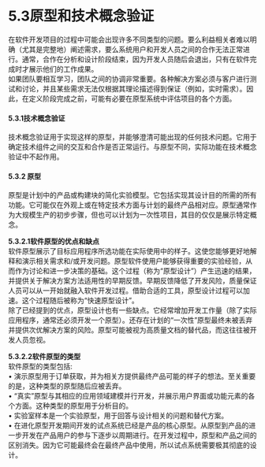 # 5.3原型和技术概念验证

在软件开发项目的过程中可能会出现许多不同类型的问题。要么利益相关者难以明确（尤其是完整地）阐述需求，要么系统用户和开发人员之间的合作无法正常进行。通常，合作在分析和设计阶段结束，因为开发人员随后会退出，只有在软件完成时才展示他们的工作成果。\
如果团队要相互学习，团队之间的协调非常重要。各种解决方案必须与客户进行测试和讨论，并且某些需求无法仅根据其理论描述得到保证（例如，实时需求）。因此，在定义阶段完成之前，可能有必要在原型系统中评估项目的各个方面。

#### &#xD;5.3.1技术概念验证

技术概念验证用于实现这样的原型，并能够澄清可能出现的任何技术问题。它用于确定技术组件之间的交互和合作是否正常运行。与原型不同，实际功能在技术概念验证中不起作用。

#### &#xD;5.3.2 原型

原型是计划中的产品或构建块的简化实验模型。它包括实现其设计目的所需的所有功能。它可能仅在外观上或在特定技术方面与计划的最终产品相对应。原型通常作为大规模生产的初步步骤，但也可以计划为一次性项目，其目的仅仅是展示特定概念。

**5.3.2.1软件原型的优点和缺点**\
软件原型展示了目标应用程序所选功能在实际使用中的样子。这使您能够更好地解释和演示相关需求和/或开发问题。原型软件使用户能够获得重要的实验经验，从而作为讨论和进一步决策的基础。这个过程（称为“原型设计”）产生迅速的结果，并提供关于解决方案方法适用性的早期反馈。早期反馈降低了开发风险，质量保证人员可以从一开始就融入软件开发过程。借助合适的工具，原型设计过程可以加速。这个过程随后被称为“快速原型设计”。\
除了已经提到的优点，原型设计也有一些缺点。它经常增加开发工作量（除了实际应用程序，通常还必须开发一个原型）。还存在计划的“一次性”原型最终未被丢弃并提供次优解决方案的风险。原型可能被视为高质量文档的替代品，而这往往被开发人员忽视。

**5.3.2.2软件原型的类型**\
软件原型的类型包括:\
• 演示原型用于订单获取，并为相关方提供最终产品可能的样子的想法。至关重要的是，这种类型的原型随后应被丢弃。\
• “真实”原型与其相应的应用领域建模并行开发，并展示用户界面或功能元素的各个方面。这种类型的原型用于分析目的。\
• 实验室样本是一个实验原型，用于回答与设计相关的问题和替代方案。\
• 在进化原型开发期间开发的试点系统已经是产品的核心原型。从原型到产品的进一步开发在产品用户的参与下逐步以周期进行。在开发过程中，原型和产品之间的区别消失。因为它可能最终会在最终产品中使用，所以试点系统需要极其彻底的设计。
